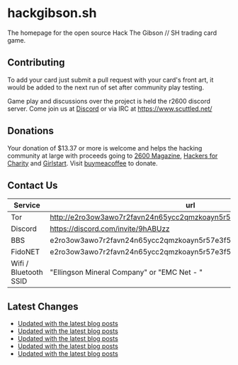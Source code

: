 # hackgibson.sh
The homepage for the open source Hack The Gibson // SH trading card game.


## Contributing

To add your card just submit a pull request with your card's front art, it would be added to the next run of set after community play testing.

Game play and discussions over the project is held the r2600 discord server. Come join us at [Discord](https://discord.com/invite/9hABUzz) or via IRC at https://www.scuttled.net/


## Donations

Your donation of $13.37 or more is welcome and helps the hacking community at large with proceeds going to [2600 Magazine](https://2600.com/), [Hackers for Charity](https://hackersforcharity.org) and [Girlstart](https://girlstart.org).  Visit [buymeacoffee](https://www.buymeacoffee.com/hackgibson.sh) to donate.


## Contact Us

Service | url
-|-
Tor | http://e2ro3ow3awo7r2favn24n65ycc2qmzkoayn5r57e3f56nvjwdcgg32ad.onion
Discord | https://discord.com/invite/9hABUzz
BBS | e2ro3ow3awo7r2favn24n65ycc2qmzkoayn5r57e3f56nvjwdcgg32ad.onion:23
FidoNET | e2ro3ow3awo7r2favn24n65ycc2qmzkoayn5r57e3f56nvjwdcgg32ad.onion:24554
Wifi / Bluetooth SSID | "Ellingson Mineral Company" or "EMC Net - <fidonet address>"

## Latest Changes
<!-- BLOG-POST-LIST:START -->
- [Updated with the latest blog posts](https://github.com/DFW2600/hackgibson.sh/commit/44833afb9ddf92f2df0478ae6307da68b7d91a42)
- [Updated with the latest blog posts](https://github.com/DFW2600/hackgibson.sh/commit/222bb90c0a7865078982d5f27f7741d987a3ca8a)
- [Updated with the latest blog posts](https://github.com/DFW2600/hackgibson.sh/commit/8d0d83d939f02370faedcf1331791ed004eac2c9)
- [Updated with the latest blog posts](https://github.com/DFW2600/hackgibson.sh/commit/c4731fd1bb617d2e403f82545c1ad60308b09e8e)
- [Updated with the latest blog posts](https://github.com/DFW2600/hackgibson.sh/commit/e6993c0b75ee9ea8104db57d8f496701e6d34f5b)
<!-- BLOG-POST-LIST:END -->
